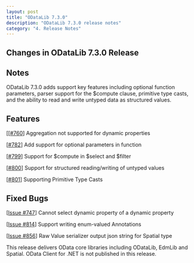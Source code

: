 ```yaml
---
layout: post
title: "ODataLib 7.3.0"
description: "ODataLib 7.3.0 release notes"
category: "4. Release Notes"
---
```


## Changes in ODataLib 7.3.0 Release ##

## Notes ##

ODataLib 7.3.0 adds support key features including optional function parameters, parser support for the $compute clause, primitive type casts, and the ability to read and write untyped data as structured values. 

## Features ##

[[[#760](https://github.com/OData/odata.net/issues/760)] Aggregation not supported for dynamic properties

[[#782](https://github.com/OData/odata.net/issues/782)] Add support for optional parameters in function

[[#799](https://github.com/OData/odata.net/issues/799)] Support for $compute in $select and $filter

[[#800](https://github.com/OData/odata.net/issues/800)] Support for structured reading/writing of untyped values

[[#801](https://github.com/OData/odata.net/issues/801)] Supporting Primitive Type Casts

## Fixed Bugs ##

[[Issue #747](https://github.com/OData/odata.net/issues/747)] Cannot select dynamic property of a dynamic property 

[[Issue #814](https://github.com/OData/odata.net/issues/814)] Support writing enum-valued Annotations

[[Issue #856](https://github.com/OData/odata.net/issues/856)] Raw Value serializer output json string for Spatial type


This release delivers OData core libraries including ODataLib, EdmLib and Spatial. OData Client for .NET is not published in this release.
